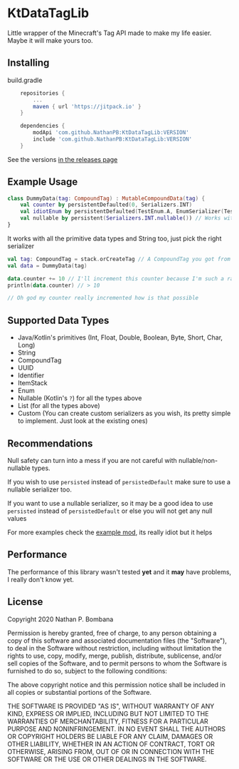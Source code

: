 # KtDataTagLib

Little wrapper of the Minecraft's Tag API made to make my life easier. Maybe it will make yours too.

## Installing

build.gradle
```groovy
    repositories {
        ...
        maven { url 'https://jitpack.io' }
    }
```
```groovy
    dependencies {
        modApi 'com.github.NathanPB:KtDataTagLib:VERSION'
        include 'com.github.NathanPB:KtDataTagLib:VERSION'
    }
```

See the versions [in the releases page](https://github.com/NathanPB/KtDataTagLib/releases)

## Example Usage

```kotlin
class DummyData(tag: CompoundTag) : MutableCompoundData(tag) {
    val counter by persistentDefaulted(0, Serializers.INT)
    val idiotEnum by persistentDefaulted(TestEnum.A, EnumSerializer(TestEnum::class.java)) // Enums require you to manually instantiate the serializer, not big deal
    val nullable by persistent(Serializers.INT.nullable()) // Works with nullable values too
}
```

It works with all the primitive data types and String too, just pick the right serializer

```kotlin
val tag: CompoundTag = stack.orCreateTag // A CompoundTag you got from somewhere, does not matter where it came from
val data = DummyData(tag)

data.counter += 10 // I'll increment this counter because I'm such a random person
println(data.counter) // > 10

// Oh god my counter really incremented how is that possible
```

## Supported Data Types
- Java/Kotlin's primitives (Int, Float, Double, Boolean, Byte, Short, Char, Long)
- String
- CompoundTag
- UUID
- Identifier
- ItemStack
- Enum
- Nullable (Kotlin's ``?``) for all the types above
- List (for all the types above)
- Custom (You can create custom serializers as you wish, its pretty simple to implement. Just look at the existing ones)

## Recommendations
Null safety can turn into a mess if you are not careful with nullable/non-nullable types.

If you wish to use ``persisted`` instead of ``persistedDefault`` make sure to use a nullable serializer too.

If you want to use a nullable serializer, so it may be a good idea to use ``persisted`` instead of ``persistedDefault`` or else you will not get any null values

For more examples check the [example mod](https://github.com/NathanPB/KtDataTagLib/tree/master/src/main/kotlin/dev/nathanpb/example), its really idiot but it helps

## Performance
The performance of this library wasn't tested **yet** and it **may** have problems, I really don't know yet.

## License

Copyright 2020 Nathan P. Bombana

Permission is hereby granted, free of charge, to any person obtaining a copy of this software and associated documentation files (the "Software"), to deal in the Software without restriction, including without limitation the rights to use, copy, modify, merge, publish, distribute, sublicense, and/or sell copies of the Software, and to permit persons to whom the Software is furnished to do so, subject to the following conditions:

The above copyright notice and this permission notice shall be included in all copies or substantial portions of the Software.

THE SOFTWARE IS PROVIDED "AS IS", WITHOUT WARRANTY OF ANY KIND, EXPRESS OR IMPLIED, INCLUDING BUT NOT LIMITED TO THE WARRANTIES OF MERCHANTABILITY, FITNESS FOR A PARTICULAR PURPOSE AND NONINFRINGEMENT. IN NO EVENT SHALL THE AUTHORS OR COPYRIGHT HOLDERS BE LIABLE FOR ANY CLAIM, DAMAGES OR OTHER LIABILITY, WHETHER IN AN ACTION OF CONTRACT, TORT OR OTHERWISE, ARISING FROM, OUT OF OR IN CONNECTION WITH THE SOFTWARE OR THE USE OR OTHER DEALINGS IN THE SOFTWARE.
